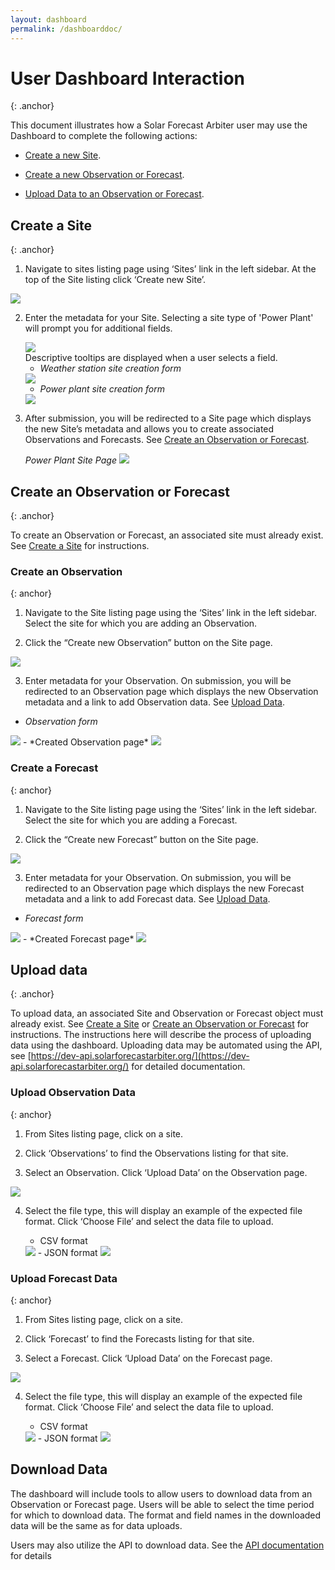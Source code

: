 ```yaml
---
layout: dashboard
permalink: /dashboarddoc/
---
```


User Dashboard Interaction
==========================
{: .anchor}

This document illustrates how a Solar Forecast Arbiter user may use the
Dashboard to complete the following actions:

-   [Create a new Site](#create-a-site).

-   [Create a new Observation or Forecast](#create-an-observation-or-forecast).

-   [Upload Data to an Observation or Forecast](#upload-data).


Create a Site
-------------
{: .anchor}

1. Navigate to sites listing page using ‘Sites’ link in the left
   sidebar. At the top of the Site listing click ‘Create new Site’.
<img class="my-3" src="/images/SitesListing.png"/>

2. Enter the metadata for your Site. Selecting a site type of 
   'Power Plant' will prompt you for additional fields. 

   <img class="my-3" src="/images/TooltipDetail.png" class="figure"/>
   <div class="figure mb-3">
   Descriptive tooltips are displayed when a user selects a field. 
   </div>

   - *Weather station site creation form*
   <img class="my-3" src="/images/SiteForm.png"/>

   - *Power plant site creation form*
   <img class="my-3" src="/images/plant_site_form.png"/>

3. After submission, you will be redirected to a Site
   page which displays the new Site’s metadata and allows you
   to create associated Observations and Forecasts. See
   [Create an Observation or Forecast](#create-an-observation-or-forecast).

   *Power Plant Site Page*
   <img class="my-3" src="/images/plant_site.png"/>



Create an Observation or Forecast
---------------------------------
{: .anchor}

To create an Observation or Forecast, an associated site must already exist.
See [Create a Site](#create-a-site) for instructions.

### Create an Observation
{: anchor} 

1.  Navigate to the Site listing page using the ‘Sites’ link in the left
	sidebar. Select the site for which you are adding an Observation.

2.  Click the “Create new Observation” button on the Site page.
  <img class="my-3" src="/images/weather_site.png"/>

3.  Enter metadata for your Observation. On submission, you will be redirected
    to an Observation page which displays the new Observation metadata and a
    link to add Observation data. See [Upload Data](#upload-observation-data).
- *Observation form*
<img class="my-3" src="/images/weather_obs.png"/>
- *Created Observation page*
<img class="my-3" src="/images/observation.png"/>

### Create a Forecast
{: anchor}

1.  Navigate to the Site listing page using the ‘Sites’ link in the left
	sidebar. Select the site for which you are adding a Forecast.

2.   Click the “Create new Forecast” button on the Site page.
  <img class="my-3" src="/images/plant_site.png"/>

3.  Enter metadata for your Observation. On submission, you will be redirected
    to an Observation page which displays the new Forecast metadata and a
    link to add Forecast data. See [Upload Data](#upload-forecast-data).
- *Forecast form*
<img class="my-3" src="/images/forecast_form.png"/>
- *Created Forecast page*
<img class="my-e" src="/images/forecast.png"/>


Upload data
-----------
{: .anchor}

To upload data, an associated Site and Observation or Forecast object
must already exist. See [Create a Site](#create-a-site) or
[Create an Observation or Forecast](#create-an-observation-or-forecast)
for instructions. The instructions here will describe the process of
uploading data using the dashboard.
Uploading data may be automated using the API, see
[https://dev-api.solarforecastarbiter.org/](https://dev-api.solarforecastarbiter.org/)
for detailed documentation.

### Upload Observation Data
{: anchor}

1.  From Sites listing page, click on a site.

2.  Click ‘Observations’ to find the Observations listing for that site.

3.  Select an Observation. Click ‘Upload Data’ on the Observation page.
<img class="my-3" src="/images/observation.png"/>

4.  Select the file type, this will display an example of the expected file
format. Click ‘Choose File’ and select the data file to upload.

	-  CSV format
	<img class="my-3" src="/images/obs_csv_upload.png"/>
	- JSON format
	<img class="my-3" src="/images/obs_json_upload.png"/>

### Upload Forecast Data
{: anchor}

1.  From Sites listing page, click on a site.

2.  Click ‘Forecast’ to find the Forecasts listing for that site.

3.  Select a Forecast. Click ‘Upload Data’ on the Forecast page.
<img class="my-3" src="/images/forecast.png"/>

4.  Select the file type, this will display an example of the expected file
format. Click ‘Choose File’ and select the data file to upload.

	- CSV format
	<img class="my-3" src="/images/fx_csv_upload.png"/>
	- JSON format
	<img class="my-3" src="/images/fx_json_upload.png"/>


Download Data
-------------
The dashboard will include tools to allow users to download data from
an Observation or Forecast page. Users will be able to select the time
period for which to download data. The format and field names in
the downloaded data will be the same as for data uploads. 

Users may also utilize the API to download data. See the
[API documentation](https://dev-api.solarforecastarbiter.org/)
for details


<div class="my-3"></div>
